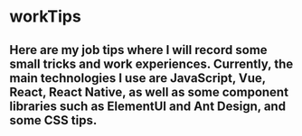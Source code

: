 # workTips

## Here are my job tips where I will record some small tricks and work experiences. Currently, the main technologies I use are JavaScript, Vue, React, React Native, as well as some component libraries such as ElementUI and Ant Design, and some CSS tips.
